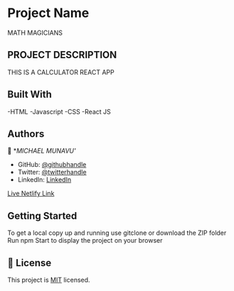 
# Project Name

MATH MAGICIANS
## PROJECT DESCRIPTION
THIS IS A CALCULATOR REACT APP



## Built With
-HTML
-Javascript
-CSS
-React JS




## Authors

👤 **MICHAEL MUNAVU'*

- GitHub: [@githubhandle](https://github.com/MICHAELMUNAVU83)
- Twitter: [@twitterhandle](https://twitter.com/MunavuMichael)
- LinkedIn: [LinkedIn](https://www.linkedin.com/in/michael-munavu-78703a218/)

[Live Netlify Link](https://precious-taffy-7621d7.netlify.app/)


## Getting Started
To get a local copy up and running  use gitclone or download the ZIP folder
Run npm Start to display the project on your browser


## 📝 License

This project is [MIT](.MichaelMunavu/Capstoneproject/MIT.md) licensed.

